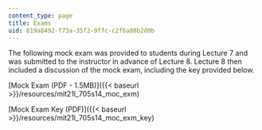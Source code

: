 ```yaml
---
content_type: page
title: Exams
uid: 819a8492-f73a-35f2-9ffc-c2f6a80b2d0b
---
```


The following mock exam was provided to students during Lecture 7 and was submitted to the instructor in advance of Lecture 8. Lecture 8 then included a discussion of the mock exam, including the key provided below.

[Mock Exam (PDF - 1.5MB)]({{< baseurl >}}/resources/mit21l_705s14_moc_exm)

[Mock Exam Key (PDF)]({{< baseurl >}}/resources/mit21l_705s14_moc_exm_key)